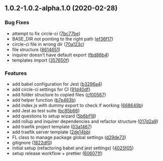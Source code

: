 ## 1.0.2-1.0.2-alpha.1.0 (2020-02-28)


### Bug Fixes

* attempt to fix circle-ci ([7bc77be](https://github.com/a-barbieri/fastline/commit/7bc77becf75f6c920de181d8eda707c24eb1d587))
* BASE_DIR not pointing to the right path ([ef36f17](https://github.com/a-barbieri/fastline/commit/ef36f179ac7bc3a4544f10fa4178a95e21579d30))
* circle-ci file in wrong dir ([70a123c](https://github.com/a-barbieri/fastline/commit/70a123c89154d72dae693c94aa7c14559b5f1ae8))
* file structure ([8614651](https://github.com/a-barbieri/fastline/commit/86146512d4b8ad62f7a8a817364981f64b5f8248))
* inquirer doesn't have default export ([fbd86b4](https://github.com/a-barbieri/fastline/commit/fbd86b4349b97dee3894d9c88673c3493548f68e))
* templates import ([357650f](https://github.com/a-barbieri/fastline/commit/357650fa7a671920bba6d14d7f1413865c6d617c))


### Features

* add babel configuration for Jest ([b3296a4](https://github.com/a-barbieri/fastline/commit/b3296a461075135250e682d5ca5b0d22321d5d00))
* add circle-ci settings for CI ([91d40df](https://github.com/a-barbieri/fastline/commit/91d40dfa5b758950bd6d3d5296b7b1eef39a5b5d))
* add folder structure to copied files ([cf00567](https://github.com/a-barbieri/fastline/commit/cf00567d40c56f47f79652884567ddf1696428ef))
* add helper function ([b7e463b](https://github.com/a-barbieri/fastline/commit/b7e463b17fede56ffd75612ebf654703bbfbaf69))
* add index.js with dummy export to check if working ([668649b](https://github.com/a-barbieri/fastline/commit/668649b22f320a86f3749f5fc5afd9b6730f06e7))
* add Jest as test suite ([bc85b66](https://github.com/a-barbieri/fastline/commit/bc85b660d88be52e41cd5bcb58da151db3fc0844))
* add questions to setup wizard ([5b6bf19](https://github.com/a-barbieri/fastline/commit/5b6bf1914a23eab8f4c767072d6c6699883bb66d))
* add rollup and inquirer dependencies and refactor structure ([017d2a9](https://github.com/a-barbieri/fastline/commit/017d2a95828aeff461fe8e38a7f5622da8854b58))
* add traefik project template ([03a1467](https://github.com/a-barbieri/fastline/commit/03a14677c320f34bd28037e0d4dd34c470c69e2b))
* add traefik server template ([2de14bb](https://github.com/a-barbieri/fastline/commit/2de14bbaabc0dbace60c030b8ba1e1258aa0b471))
* FL class to manage package global settings ([d29de73](https://github.com/a-barbieri/fastline/commit/d29de73ad3bae885d91a6e903d1d8b04f9f6dc33))
* gitignore ([1822df0](https://github.com/a-barbieri/fastline/commit/1822df0f287102aba1d5c2e8f84d748911a9fcd7))
* initial setup (refactoring babel and jest settings) ([4025f05](https://github.com/a-barbieri/fastline/commit/4025f053c8afcdb6b1bd8eb9a4408af259e68d63))
* setup release workflow + prettier ([606071f](https://github.com/a-barbieri/fastline/commit/606071ff162d8353b789444acf9d6fcca9931e48))



